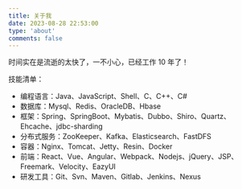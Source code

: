 ```yaml
---
title: 关于我
date: 2023-08-28 22:53:00
type: 'about'
comments: false
---
```


时间实在是流逝的太快了，一不小心，已经工作 10 年了！

技能清单：

- 编程语言：Java、JavaScript、Shell、C、C++、C#
- 数据库：Mysql、Redis、OracleDB、Hbase
- 框架：Spring、SpringBoot、Mybatis、Dubbo、Shiro、Quartz、Ehcache、jdbc-sharding
- 分布式服务：ZooKeeper、Kafka、Elasticsearch、FastDFS
- 容器：Nginx、Tomcat、Jetty、Resin、Docker
- 前端：React、Vue、Angular、Webpack、Nodejs、jQuery、JSP、Freemark、Velocity、EazyUI
- 研发工具：Git、Svn、Maven、Gitlab、Jenkins、Nexus
